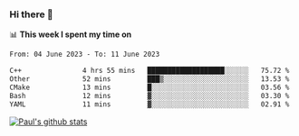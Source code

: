 ### Hi there 👋

📊 **This week I spent my time on**
<!--START_SECTION:waka-->

```txt
From: 04 June 2023 - To: 11 June 2023

C++               4 hrs 55 mins   ███████████████████░░░░░░   75.72 %
Other             52 mins         ███▒░░░░░░░░░░░░░░░░░░░░░   13.53 %
CMake             13 mins         █░░░░░░░░░░░░░░░░░░░░░░░░   03.56 %
Bash              12 mins         ▓░░░░░░░░░░░░░░░░░░░░░░░░   03.30 %
YAML              11 mins         ▓░░░░░░░░░░░░░░░░░░░░░░░░   02.91 %
```

<!--END_SECTION:waka-->


[![Paul's github stats](https://github-readme-stats.vercel.app/api?username=mickeyouyou&theme=dracula&show_icons=true)](https://github.com/anuraghazra/github-readme-stats)

